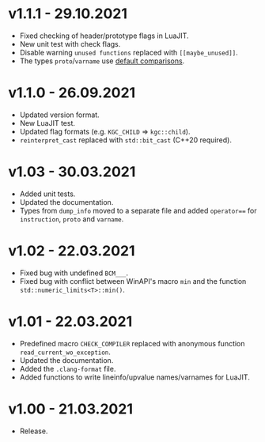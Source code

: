 # v1.1.1 - 29.10.2021
- Fixed checking of header/prototype flags in LuaJIT.
- New unit test with check flags.
- Disable warning `unused functions` replaced with `[[maybe_unused]]`.
- The types `proto`/`varname` use [default comparisons](https://en.cppreference.com/w/cpp/language/default_comparisons).

# v1.1.0 - 26.09.2021
- Updated version format.
- New LuaJIT test.
- Updated flag formats (e.g. `KGC_CHILD` => `kgc::child`).
- `reinterpret_cast` replaced with `std::bit_cast` (C++20 required).

# v1.03 - 30.03.2021
- Added unit tests.
- Updated the documentation.
- Types from `dump_info` moved to a separate file and added `operator==` for `instruction`, `proto` and `varname`.

# v1.02 - 22.03.2021
- Fixed bug with undefined `BCM___`.
- Fixed bug with conflict between WinAPI's macro `min` and the function `std::numeric_limits<T>::min()`.

# v1.01 - 22.03.2021
- Predefined macro `CHECK_COMPILER` replaced with anonymous function `read_current_wo_exception`.
- Updated the documentation.
- Added the `.clang-format` file.
- Added functions to write lineinfo/upvalue names/varnames for LuaJIT.

# v1.00 - 21.03.2021
- Release.